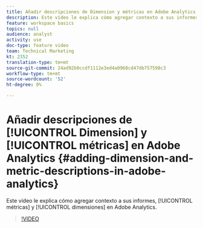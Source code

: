 ```yaml
---
title: Añadir descripciones de Dimension y métricas en Adobe Analytics
description: Este vídeo le explica cómo agregar contexto a sus informes, métricas y dimensiones en Adobe Analytics.
feature: workspace basics
topics: null
audience: analyst
activity: use
doc-type: feature video
team: Technical Marketing
kt: 2352
translation-type: tm+mt
source-git-commit: 24ad92b0ccdf1112e3ed4a0968cd47db757598c3
workflow-type: tm+mt
source-wordcount: '52'
ht-degree: 0%

---
```



# Añadir descripciones de [!UICONTROL Dimension] y [!UICONTROL métricas] en Adobe Analytics {#adding-dimension-and-metric-descriptions-in-adobe-analytics}

Este vídeo le explica cómo agregar contexto a sus informes, [!UICONTROL métricas] y [!UICONTROL dimensiones] en Adobe Analytics.

>[!VIDEO](https://video.tv.adobe.com/v/25453/?quality=12)
